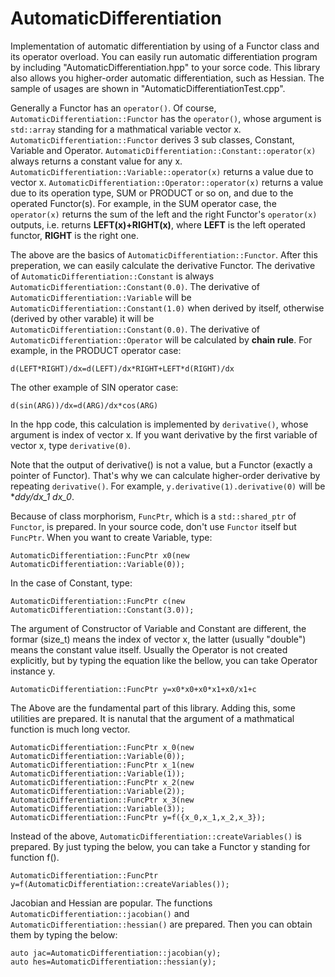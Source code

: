 # AutomaticDifferentiation
Implementation of automatic differentiation by using of a Functor class and its operator overload.
You can easily run automatic differentiation program by including "AutomaticDifferentiation.hpp" to your sorce code.
This library also allows you higher-order automatic differentiation, such as Hessian.
The sample of usages are shown in "AutomaticDifferentiationTest.cpp".

Generally a Functor has an `operator()`.
Of course, `AutomaticDifferentiation::Functor` has the `operator()`,
whose argument is `std::array` standing for a mathmatical variable vector x.
`AutomaticDifferentiation::Functor` derives 3 sub classes, Constant, Variable and Operator.
`AutomaticDifferentiation::Constant::operator(x)` always returns a constant value for any x.
`AutomaticDifferentiation::Variable::operator(x)` returns a value due to vector x.
`AutomaticDifferentiation::Operator::operator(x)` returns a value due to its operation type, SUM or PRODUCT or so on,
and due to the operated Functor(s).
For example, in the SUM operator case, the `operator(x)` returns the sum of the left and the right Functor's `operator(x)` outputs,
i.e. returns **LEFT(x)+RIGHT(x)**, where **LEFT** is the left operated functor, **RIGHT** is the right one.

The above are the basics of `AutomaticDifferentiation::Functor`.
After this preperation, we can easily calculate the derivative Functor.
The derivative of `AutomaticDifferentiation::Constant` is always `AutomaticDifferentiation::Constant(0.0)`.
The derivative of `AutomaticDifferentiation::Variable` will be `AutomaticDifferentiation::Constant(1.0)` when derived by itself,
otherwise (derived by other varable) it will be `AutomaticDifferentiation::Constant(0.0)`.
The derivative of `AutomaticDifferentiation::Operator` will be calculated by **chain rule**.
For example, in the PRODUCT operator case: 

    d(LEFT*RIGHT)/dx=d(LEFT)/dx*RIGHT+LEFT*d(RIGHT)/dx

The other example of SIN operator case:

    d(sin(ARG))/dx=d(ARG)/dx*cos(ARG) 

In the hpp code, this calculation is implemented by `derivative()`, whose argument is index of vector x.
If you want derivative by the first variable of vector x, type `derivative(0)`.

Note that the output of derivative() is not a value, but a Functor (exactly a pointer of Functor).
That's why we can calculate higher-order derivative by repeating `derivative()`. 
For example, `y.derivative(1).derivative(0)` will be **ddy/dx_1 dx_0*.

Because of class morphorism, `FuncPtr`, which is a `std::shared_ptr` of `Functor`, is prepared.
In your source code, don't use `Functor` itself but `FuncPtr`.
When you want to create Variable, type:

    AutomaticDifferentiation::FuncPtr x0(new AutomaticDifferentiation::Variable(0));

In the case of Constant, type:

    AutomaticDifferentiation::FuncPtr c(new AutomaticDifferentiation::Constant(3.0));

The argument of Constructor of Variable and Constant are different,
the formar (size_t) means the index of vector x, the latter (usually "double") means the constant value itself.
Usually the Operator is not created explicitly, but by typing the equation like the bellow, you can take Operator instance y.

    AutomaticDifferentiation::FuncPtr y=x0*x0+x0*x1+x0/x1+c



The Above are the fundamental part of this library. Adding this, some utilities are prepared.
It is nanutal that the argument of a mathmatical function is much long vector.

    AutomaticDifferentiation::FuncPtr x_0(new AutomaticDifferentiation::Variable(0));
    AutomaticDifferentiation::FuncPtr x_1(new AutomaticDifferentiation::Variable(1));
    AutomaticDifferentiation::FuncPtr x_2(new AutomaticDifferentiation::Variable(2));
    AutomaticDifferentiation::FuncPtr x_3(new AutomaticDifferentiation::Variable(3));
    AutomaticDifferentiation::FuncPtr y=f({x_0,x_1,x_2,x_3});    

Instead of the above, `AutomaticDifferentiation::createVariables()` is prepared.
By just typing the below, you can take a Functor y standing for function f().

    AutomaticDifferentiation::FuncPtr y=f(AutomaticDifferentiation::createVariables());

Jacobian and Hessian are popular.
The functions `AutomaticDifferentiation::jacobian()` and `AutomaticDifferentiation::hessian()` are prepared.
Then you can obtain them by typing the below:

    auto jac=AutomaticDifferentiation::jacobian(y);
    auto hes=AutomaticDifferentiation::hessian(y);

